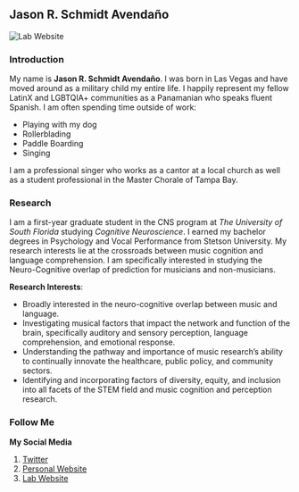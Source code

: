 ## Jason R. Schmidt Avendaño
![Lab Website](https://cdn.aarp.net/content/dam/aarp/travel/tips/2020/12/1140-las-vegas-sign.jpg)

### Introduction
My name is **Jason R. Schmidt Avendaño**. I was born in Las Vegas and have moved around as a military child my entire life. I happily represent my fellow LatinX and LGBTQIA+ communities as a Panamanian who speaks fluent Spanish. I am often spending time outside of work: 
  * Playing with my dog
  * Rollerblading
  * Paddle Boarding
  * Singing

I am a professional singer who works as a cantor at a local church as well as a student professional in the Master Chorale of Tampa Bay. 

### Research
I am a first-year graduate student in the CNS program at *The University of South Florida* studying *Cognitive Neuroscience*. I earned my bachelor degrees in Psychology and Vocal Performance from Stetson University. My research interests lie at the crossroads between music cognition and language comprehension. I am specifically interested in studying the Neuro-Cognitive overlap of prediction for musicians and non-musicians.

**Research Interests**:  
  * Broadly interested in the neuro-cognitive overlap between music and language.
  * Investigating musical factors that impact the network and function of the brain, specifically auditory and sensory perception, language comprehension, and emotional response.
  * Understanding the pathway and importance of music research’s ability to continually innovate the
healthcare, public policy, and community sectors.
  * Identifying and incorporating factors of diversity, equity, and inclusion into all facets of the
STEM field and music cognition and perception research.

### Follow Me
**My Social Media** 
1. [Twitter](https://twitter.com/_jasonschmidt)
2. [Personal Website](https://jasonschmidt6.wixsite.com/jason)
3. [Lab Website](https://emac-usf.com/)
